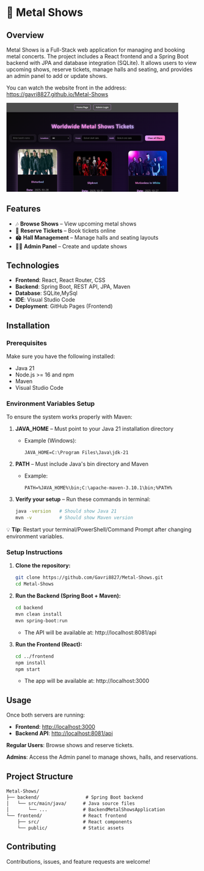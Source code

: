# 🎸 Metal Shows

## Overview

Metal Shows is a Full-Stack web application for managing and booking metal concerts. The project includes a React frontend and a Spring Boot backend with JPA and database integration (SQLite). It allows users to view upcoming shows, reserve tickets, manage halls and seating, and provides an admin panel to add or update shows.

You can watch the website front in the address:
https://gavri8827.github.io/Metal-Shows

<img src="screenshot.png" alt="Metal Shows Screenshot" width="450">

## Features

- 🎶 **Browse Shows** – View upcoming metal shows
- 🎫 **Reserve Tickets** – Book tickets online
- 🏟 **Hall Management** – Manage halls and seating layouts
- 👩‍💻 **Admin Panel** – Create and update shows

## Technologies

- **Frontend**: React, React Router, CSS
- **Backend**: Spring Boot, REST API, JPA, Maven
- **Database**: SQLite,MySql
- **IDE**: Visual Studio Code
- **Deployment**: GitHub Pages (Frontend)

## Installation

### Prerequisites

Make sure you have the following installed:
- Java 21
- Node.js >= 16 and npm
- Maven
- Visual Studio Code

### Environment Variables Setup

To ensure the system works properly with Maven:

1. **JAVA_HOME** – Must point to your Java 21 installation directory
   - Example (Windows):
     ```
     JAVA_HOME=C:\Program Files\Java\jdk-21
     ```

2. **PATH** – Must include Java's bin directory and Maven
   - Example:
     ```
     PATH=%JAVA_HOME%\bin;C:\apache-maven-3.10.1\bin;%PATH%
     ```

3. **Verify your setup** – Run these commands in terminal:
   ```bash
   java -version   # Should show Java 21
   mvn -v          # Should show Maven version
   ```

💡 **Tip**: Restart your terminal/PowerShell/Command Prompt after changing environment variables.

### Setup Instructions

1. **Clone the repository:**
   ```bash
   git clone https://github.com/Gavri8827/Metal-Shows.git
   cd Metal-Shows
   ```

2. **Run the Backend (Spring Boot + Maven):**
   ```bash
   cd backend
   mvn clean install
   mvn spring-boot:run
   ```
   - The API will be available at: http://localhost:8081/api

3. **Run the Frontend (React):**
   ```bash
   cd ../frontend
   npm install
   npm start
   ```
   - The app will be available at: http://localhost:3000

## Usage

Once both servers are running:
- **Frontend**: [http://localhost:3000](http://localhost:3000)
- **Backend API**: [http://localhost:8081/api](http://localhost:8081/api)

**Regular Users**: Browse shows and reserve tickets.

**Admins**: Access the Admin panel to manage shows, halls, and reservations.

## Project Structure

```
Metal-Shows/
├── backend/                 # Spring Boot backend
│   └── src/main/java/      # Java source files
│       └── ...             # BackendMetalShowsApplication
└── frontend/               # React frontend
    ├── src/                # React components
    └── public/             # Static assets
```

## Contributing

Contributions, issues, and feature requests are welcome!
